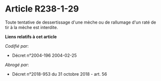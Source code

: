 # Article R238-1-29

Toute tentative de dessertissage d'une mèche ou de rallumage d'un raté de tir à la mèche est interdite.

**Liens relatifs à cet article**

_Codifié par_:

  - Décret n°2004-196 2004-02-25

_Abrogé par_:

  - Décret n°2018-953 du 31 octobre 2018 - art. 56

